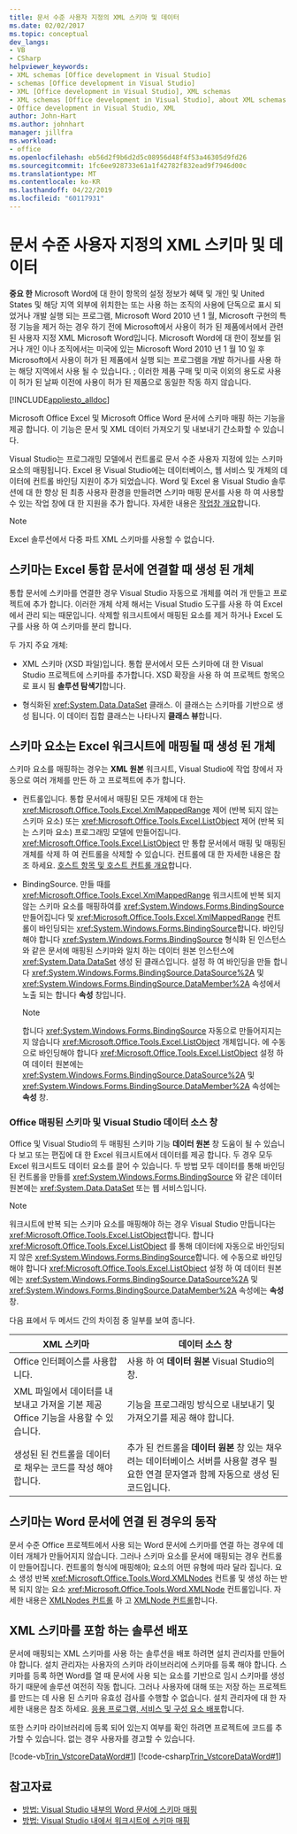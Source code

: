 ```yaml
---
title: 문서 수준 사용자 지정의 XML 스키마 및 데이터
ms.date: 02/02/2017
ms.topic: conceptual
dev_langs:
- VB
- CSharp
helpviewer_keywords:
- XML schemas [Office development in Visual Studio]
- schemas [Office development in Visual Studio]
- XML [Office development in Visual Studio], XML schemas
- XML schemas [Office development in Visual Studio], about XML schemas and data
- Office development in Visual Studio, XML
author: John-Hart
ms.author: johnhart
manager: jillfra
ms.workload:
- office
ms.openlocfilehash: eb56d2f9b6d2d5c08956d48f4f53a46305d9fd26
ms.sourcegitcommit: 1fc6ee928733e61a1f42782f832ead9f7946d00c
ms.translationtype: MT
ms.contentlocale: ko-KR
ms.lasthandoff: 04/22/2019
ms.locfileid: "60117931"
---
```

# <a name="xml-schemas-and-data-in-document-level-customizations"></a>문서 수준 사용자 지정의 XML 스키마 및 데이터
  **중요 한** Microsoft Word에 대 한이 항목의 설정 정보가 혜택 및 개인 및 United States 및 해당 지역 외부에 위치한는 또는 사용 하는 조직의 사용에 단독으로 표시 되었거나 개발 실행 되는 프로그램, Microsoft Word 2010 년 1 월, Microsoft 구현의 특정 기능을 제거 하는 경우 하기 전에 Microsoft에서 사용이 허가 된 제품에서에서 관련 된 사용자 지정 XML Microsoft Word입니다. Microsoft Word에 대 한이 정보를 읽거나 개인 이나 조직에서는 미국에 있는 Microsoft Word 2010 년 1 월 10 일 후 Microsoft에서 사용이 허가 된 제품에서 실행 되는 프로그램을 개발 하거나를 사용 하는 해당 지역에서 사용 될 수 있습니다. ; 이러한 제품 구매 및 미국 이외의 용도로 사용이 허가 된 날짜 이전에 사용이 허가 된 제품으로 동일한 작동 하지 않습니다.

 [!INCLUDE[appliesto_alldoc](../vsto/includes/appliesto-alldoc-md.md)]

 Microsoft Office Excel 및 Microsoft Office Word 문서에 스키마 매핑 하는 기능을 제공 합니다. 이 기능은 문서 및 XML 데이터 가져오기 및 내보내기 간소화할 수 있습니다.

 Visual Studio는 프로그래밍 모델에서 컨트롤로 문서 수준 사용자 지정에 있는 스키마 요소의 매핑됩니다. Excel 용 Visual Studio에는 데이터베이스, 웹 서비스 및 개체의 데이터에 컨트롤 바인딩 지원이 추가 되었습니다. Word 및 Excel 용 Visual Studio 솔루션에 대 한 향상 된 최종 사용자 환경을 만들려면 스키마 매핑 문서를 사용 하 여 사용할 수 있는 작업 창에 대 한 지원을 추가 합니다. 자세한 내용은 [작업창 개요](../vsto/actions-pane-overview.md)합니다.

> [!NOTE]
>  Excel 솔루션에서 다중 파트 XML 스키마를 사용할 수 없습니다.

## <a name="objects-created-when-schemas-are-attached-to-excel-workbooks"></a>스키마는 Excel 통합 문서에 연결할 때 생성 된 개체
 통합 문서에 스키마를 연결한 경우 Visual Studio 자동으로 개체를 여러 개 만들고 프로젝트에 추가 합니다. 이러한 개체 삭제 해서는 Visual Studio 도구를 사용 하 여 Excel에서 관리 되는 때문입니다. 삭제할 워크시트에서 매핑된 요소를 제거 하거나 Excel 도구를 사용 하 여 스키마를 분리 합니다.

 두 가지 주요 개체:

- XML 스키마 (XSD 파일)입니다. 통합 문서에서 모든 스키마에 대 한 Visual Studio 프로젝트에 스키마를 추가합니다. XSD 확장을 사용 하 여 프로젝트 항목으로 표시 됨 **솔루션 탐색기**합니다.

- 형식화된 <xref:System.Data.DataSet> 클래스. 이 클래스는 스키마를 기반으로 생성 됩니다. 이 데이터 집합 클래스는 나타나지 **클래스 뷰**합니다.

## <a name="objects-created-when-schema-elements-are-mapped-to-excel-worksheets"></a>스키마 요소는 Excel 워크시트에 매핑될 때 생성 된 개체
 스키마 요소를 매핑하는 경우는 **XML 원본** 워크시트, Visual Studio에 작업 창에서 자동으로 여러 개체를 만든 하 고 프로젝트에 추가 합니다.

- 컨트롤입니다. 통합 문서에서 매핑된 모든 개체에 대 한는 <xref:Microsoft.Office.Tools.Excel.XmlMappedRange> 제어 (반복 되지 않는 스키마 요소) 또는 <xref:Microsoft.Office.Tools.Excel.ListObject> 제어 (반복 되는 스키마 요소) 프로그래밍 모델에 만들어집니다. <xref:Microsoft.Office.Tools.Excel.ListObject> 만 통합 문서에서 매핑 및 매핑된 개체를 삭제 하 여 컨트롤을 삭제할 수 있습니다. 컨트롤에 대 한 자세한 내용은 참조 하세요. [호스트 항목 및 호스트 컨트롤 개요](../vsto/host-items-and-host-controls-overview.md)합니다.

- BindingSource. 만들 때를 <xref:Microsoft.Office.Tools.Excel.XmlMappedRange> 워크시트에 반복 되지 않는 스키마 요소를 매핑하여를 <xref:System.Windows.Forms.BindingSource> 만들어집니다 및 <xref:Microsoft.Office.Tools.Excel.XmlMappedRange> 컨트롤이 바인딩되는 <xref:System.Windows.Forms.BindingSource>합니다. 바인딩해야 합니다 <xref:System.Windows.Forms.BindingSource> 형식화 된 인스턴스와 같은 문서에 매핑된 스키마와 일치 하는 데이터 원본 인스턴스에 <xref:System.Data.DataSet> 생성 된 클래스입니다. 설정 하 여 바인딩을 만들 합니다 <xref:System.Windows.Forms.BindingSource.DataSource%2A> 및 <xref:System.Windows.Forms.BindingSource.DataMember%2A> 속성에서 노출 되는 합니다 **속성** 창입니다.

    > [!NOTE]
    >  합니다 <xref:System.Windows.Forms.BindingSource> 자동으로 만들어지지는지 않습니다 <xref:Microsoft.Office.Tools.Excel.ListObject> 개체입니다. 에 수동으로 바인딩해야 합니다 <xref:Microsoft.Office.Tools.Excel.ListObject> 설정 하 여 데이터 원본에는 <xref:System.Windows.Forms.BindingSource.DataSource%2A> 및 <xref:System.Windows.Forms.BindingSource.DataMember%2A> 속성에는 **속성** 창.

### <a name="office-mapped-schemas-and-the-visual-studio-data-sources-window"></a>Office 매핑된 스키마 및 Visual Studio 데이터 소스 창
 Office 및 Visual Studio의 두 매핑된 스키마 기능 **데이터 원본** 창 도움이 될 수 있습니다 보고 또는 편집에 대 한 Excel 워크시트에서 데이터를 제공 합니다. 두 경우 모두 Excel 워크시트도 데이터 요소를 끌어 수 있습니다. 두 방법 모두 데이터를 통해 바인딩된 컨트롤을 만들를 <xref:System.Windows.Forms.BindingSource> 와 같은 데이터 원본에는 <xref:System.Data.DataSet> 또는 웹 서비스입니다.

> [!NOTE]
>  워크시트에 반복 되는 스키마 요소를 매핑해야 하는 경우 Visual Studio 만듭니다는 <xref:Microsoft.Office.Tools.Excel.ListObject>합니다. 합니다 <xref:Microsoft.Office.Tools.Excel.ListObject> 를 통해 데이터에 자동으로 바인딩되지 않은 <xref:System.Windows.Forms.BindingSource>합니다. 에 수동으로 바인딩해야 합니다 <xref:Microsoft.Office.Tools.Excel.ListObject> 설정 하 여 데이터 원본에는 <xref:System.Windows.Forms.BindingSource.DataSource%2A> 및 <xref:System.Windows.Forms.BindingSource.DataMember%2A> 속성에는 **속성** 창.

 다음 표에서 두 메서드 간의 차이점 중 일부를 보여 줍니다.

|XML 스키마|데이터 소스 창|
|----------------|-------------------------|
|Office 인터페이스를 사용합니다.|사용 하 여 **데이터 원본** Visual Studio의 창.|
|XML 파일에서 데이터를 내보내고 가져올 기본 제공 Office 기능을 사용할 수 있습니다.|기능을 프로그래밍 방식으로 내보내기 및 가져오기를 제공 해야 합니다.|
|생성된 된 컨트롤을 데이터로 채우는 코드를 작성 해야 합니다.|추가 된 컨트롤을 **데이터 원본** 창 있는 채우려는 데이터베이스 서버를 사용할 경우 필요한 연결 문자열과 함께 자동으로 생성 된 코드입니다.|

## <a name="behavior-when-schemas-are-attached-to-word-documents"></a>스키마는 Word 문서에 연결 된 경우의 동작
 문서 수준 Office 프로젝트에서 사용 되는 Word 문서에 스키마를 연결 하는 경우에 데이터 개체가 만들어지지 않습니다. 그러나 스키마 요소를 문서에 매핑되는 경우 컨트롤이 만들어집니다. 컨트롤의 형식에 매핑해야; 요소의 어떤 유형에 따라 달라 집니다. 요소 생성 반복 <xref:Microsoft.Office.Tools.Word.XMLNodes> 컨트롤 및 생성 하는 반복 되지 않는 요소 <xref:Microsoft.Office.Tools.Word.XMLNode> 컨트롤입니다. 자세한 내용은 [XMLNodes 컨트롤](../vsto/xmlnodes-control.md) 하 고 [XMLNode 컨트롤](../vsto/xmlnode-control.md)합니다.

## <a name="deployment-of-solutions-that-include-xml-schemas"></a>XML 스키마를 포함 하는 솔루션 배포
 문서에 매핑되는 XML 스키마를 사용 하는 솔루션을 배포 하려면 설치 관리자를 만들어야 합니다. 설치 관리자는 사용자의 스키마 라이브러리에 스키마를 등록 해야 합니다. 스키마를 등록 하면 Word를 열 때 문서에 사용 되는 요소를 기반으로 임시 스키마를 생성 하기 때문에 솔루션 여전히 작동 합니다. 그러나 사용자에 대해 또는 저장 하는 프로젝트를 만드는 데 사용 된 스키마 유효성 검사를 수행할 수 없습니다. 설치 관리자에 대 한 자세한 내용은 참조 하세요. [응용 프로그램, 서비스 및 구성 요소 배포](../deployment/deploying-applications-services-and-components.md)합니다.

 또한 스키마 라이브러리에 등록 되어 있는지 여부를 확인 하려면 프로젝트에 코드를 추가할 수 있습니다. 없는 경우 사용자를 경고할 수 있습니다.

 [!code-vb[Trin_VstcoreDataWord#1](../vsto/codesnippet/VisualBasic/Trin_VstcoreDataWordVB/ThisDocument.vb#1)]
 [!code-csharp[Trin_VstcoreDataWord#1](../vsto/codesnippet/CSharp/Trin_VstcoreDataWordCS/ThisDocument.cs#1)]

## <a name="see-also"></a>참고자료

- [방법: Visual Studio 내부의 Word 문서에 스키마 매핑](../vsto/how-to-map-schemas-to-word-documents-inside-visual-studio.md)
- [방법: Visual Studio 내에서 워크시트에 스키마 매핑](../vsto/how-to-map-schemas-to-worksheets-inside-visual-studio.md)
